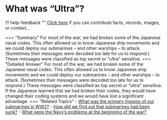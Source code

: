 # What was “Ultra”?

!!! help-feedback ""
    <a href="/feedback/" data-feedback-link>Click here</a>
    if you can contribute facts, records, images, or context…

<a id="summary"></a>
=== "Summary"
    For most of the war, we had broken some of the Japanese naval codes. This often allowed us to know Japanese ship movements and we could deploy our submarines – and other warships – to attack. (Sometimes their messages were decoded too late for us to respond.)  These messages were classified as top secret or “ultra” sensitive.
=== "Detailed Answer"
    For most of the war, we had broken some of the Japanese naval codes.  This often allowed us to know Japanese ship movements and we could deploy our submarines – and other warships – to attack.  (Sometimes their messages were decoded too late for us to respond.)  These messages were classified as top secret or “ultra” sensitive.  If the Japanese learned that we had broken their codes, they would have changed their coding systems and we would have lost a significant advantage.
=== "Related Topics"
    - [What was the primary mission of our submarines in WW2?](./what-was-the-primary-mission-of-our-submarines-in-ww2.md#summary)
    - [How did we find out that submarines had been sunk?](./how-did-we-find-out-that-submarines-had-been-sunk.md#summary)
    - [What were the Navy’s problems at the beginning of the war?](./what-were-the-navys-problems-at-the-beginning-of-the-war.md#summary)